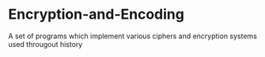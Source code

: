 # Encryption-and-Encoding
A set of programs which implement various ciphers and encryption systems used througout history
